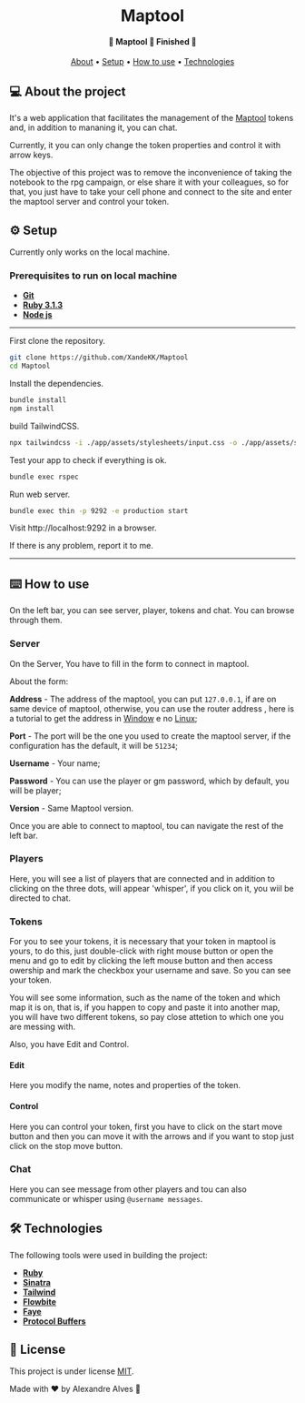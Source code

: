 <h1 align="center">
    Maptool
</h1>

<h4 align="center"> 
    🚧  Maptool 🎲 Finished 🚧 
</h4>

<p align="center">
 <a href="#-about-the-project">About</a> •
 <a href="#setup">Setup</a> • 
 <a href="#how-to-use">How to use</a> • 
 <a href="#-technologies">Technologies</a>
</p>


## 💻 About the project

It's a web application that facilitates the management of the [Maptool](https://github.com/RPTools/maptool/) tokens and, in addition to mananing it, you can chat.

Currently, it you can only change the token properties and control it with arrow keys.

The objective of this project was to remove the inconvenience of taking the notebook to the rpg campaign, or else share it with your colleagues, so for that, you just have to take your cell phone and connect to the site and enter the maptool server and control your token.

## ⚙️ Setup <span id='setup'></span>

Currently only works on the local machine.

### Prerequisites to run on local machine
-   **[Git](https://git-scm.com)**
-   **[Ruby 3.1.3](https://www.ruby-lang.org/)**
-   **[Node js](https://nodejs.org/)**

---
First clone the repository.
```bash
git clone https://github.com/XandeKK/Maptool
cd Maptool
```
Install the dependencies.
```bash
bundle install
npm install
```
build TailwindCSS.
```bash
npx tailwindcss -i ./app/assets/stylesheets/input.css -o ./app/assets/stylesheets/application.css --minify
```
Test your app to check if everything is ok.

```bash
bundle exec rspec
```
Run web server.
```bash
bundle exec thin -p 9292 -e production start
```
Visit http://localhost:9292 in a browser.

If there is any problem, report it to me.

---

## ⌨️ How to use <span id='how-to-use'></span>

On the left bar, you can see server, player, tokens and chat. You can browse through them.

### Server

On the Server, You have to fill in the form to connect in maptool.

About the form:

**Address** - The address of the maptool, you can put `127.0.0.1`, if are on same device of maptool, otherwise, you can use the router address , here is a tutorial to get the address in [Window](https://support.microsoft.com/en-us/windows/find-your-ip-address-in-windows-f21a9bbc-c582-55cd-35e0-73431160a1b9) e no [Linux](https://www.linuxtrainingacademy.com/determine-public-ip-address-command-line-curl/);

**Port** - The port will be the one you used to create the maptool server, if the configuration has the default, it will be `51234`;

**Username** - Your name;

**Password** - You can use the player or gm password, which by default, you will be player;

**Version** - Same Maptool version.


Once you are able to connect to maptool, tou can navigate the rest of the left bar.

### Players

Here, you will see a list of players that are connected and in addition to clicking on the three dots, will appear 'whisper', if you click on it, you wiil be directed to chat.

### Tokens

For you to see your tokens, it is necessary that your token in maptool is yours, to do this, just double-click with right mouse button or open the menu and go to edit by clicking the left mouse button and then access owership and mark the checkbox your username and save. So you can see your token.

You will see some information, such as the name of the token and which map it is on, that is, if you happen to copy and paste it into another map, you will have two different tokens, so pay close attetion to which one you are messing with.

Also, you have Edit and Control.

#### Edit

Here you modify the name, notes and properties of the token.

#### Control

Here you can control your token, first you have to click on the start move button and then you can move it with the arrows and if you want to stop  just click on the stop move button.

### Chat

Here you can see message from other players and tou can also communicate or whisper using `@username messages`.

## 🛠 Technologies

The following tools were used in building the project:

-   **[Ruby](https://www.ruby-lang.org/en/)**
-   **[Sinatra](https://sinatrarb.com/)**
-   **[Tailwind](https://tailwindcss.com/)**
-   **[Flowbite](http://flowbite.com/)**
-   **[Faye](https://faye.jcoglan.com/)**
-   **[Protocol Buffers](https://developers.google.com/protocol-buffers/docs/reference/ruby-generated)**


## 📝 License

This project is under license [MIT](./LICENSE).

Made with ❤️ by Alexandre Alves 👋
